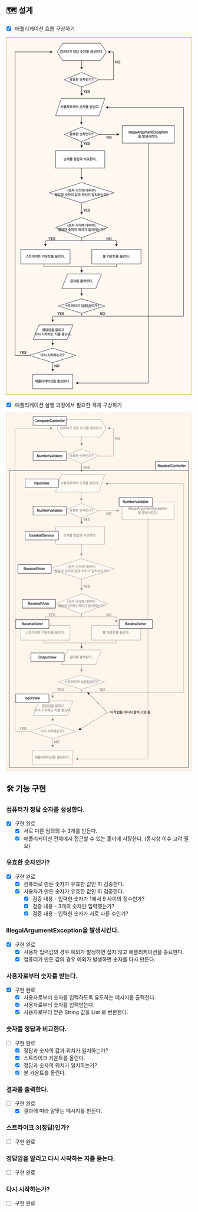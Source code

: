 ## 🗺 설계
* [x] 애플리케이션 흐름 구상하기

![](application-flow-blueprint.png)

* [x] 애플리케이션 실행 과정에서 필요한 객체 구상하기

![](application-object-blueprint.png)

## 🛠 기능 구현

### 컴퓨터가 정답 숫자를 생성한다.
* [x] 구현 완료
  * [x] 서로 다른 임의의 수 3개를 만든다.
  * [x] 애플리케이션 전체에서 접근할 수 있는 홀더에 저장한다. (동시성 이슈 고려 필요)

### 유효한 숫자인가?
* [x] 구현 완료
  * [x] 컴퓨터로 만든 숫자가 유효한 값인 지 검증한다.
  * [x] 사용자가 만든 숫자가 유효한 값인 지 검증한다.
    * [x] 검증 내용 - 입력한 숫자가 1에서 9 사이의 정수인가?
    * [x] 검증 내용 - 3개의 숫자만 입력했는가?
    * [x] 검증 내용 - 입력한 숫자가 서로 다른 수인가?

### IllegalArgumentException을 발생시킨다.
* [x] 구현 완료
  * [x] 사용자 입력값의 경우 예외가 발생하면 잡지 않고 애플리케이션을 종료한다.
  * [x] 컴퓨터가 만든 값의 경우 예외가 발생하면 숫자를 다시 만든다.

### 사용자로부터 숫자를 받는다.
* [x] 구현 완료
  * [x] 사용자로부터 숫자를 입력하도록 유도하는 메시지를 출력한다.
  * [x] 사용자로부터 숫자를 입력받는다.
  * [x] 사용자로부터 받은 String 값을 List<Integer> 로 변환한다.

### 숫자를 정답과 비교한다.
* [ ] 구현 완료
  * [x] 정답과 숫자의 값과 위치가 일치하는가?
  * [x] 스트라이크 카운트를 올린다.
  * [x] 정답과 숫자의 위치가 일치하는가?
  * [x] 볼 카운트를 올린다.

### 결과를 출력한다.
* [ ] 구현 완료
  * [x] 결과에 따라 알맞는 메시지를 만든다.

### 스트라이크 3(정답)인가?
* [ ] 구현 완료

### 정답임을 알리고 다시 시작하는 지를 묻는다.
* [ ] 구현 완료

### 다시 시작하는가?
* [ ] 구현 완료
